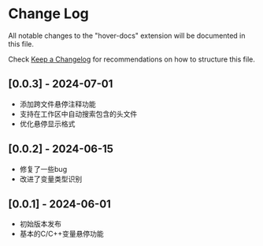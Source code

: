 # Change Log

All notable changes to the "hover-docs" extension will be documented in this file.

Check [Keep a Changelog](http://keepachangelog.com/) for recommendations on how to structure this file.

## [0.0.3] - 2024-07-01

- 添加跨文件悬停注释功能
- 支持在工作区中自动搜索包含的头文件
- 优化悬停显示格式

## [0.0.2] - 2024-06-15

- 修复了一些bug
- 改进了变量类型识别

## [0.0.1] - 2024-06-01

- 初始版本发布
- 基本的C/C++变量悬停功能